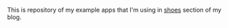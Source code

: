 This is repository of my example apps that I'm using in [shoes](https://masteruby.github.io/shoes.html) section of my blog.

